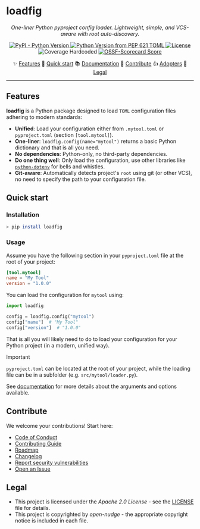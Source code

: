 <!--
SPDX-FileCopyrightText: © 2025 open-nudge <https://github.com/open-nudge>
SPDX-FileContributor: szymonmaszke <github@maszke.co>

SPDX-License-Identifier: Apache-2.0
-->

# loadfig

<!-- mkdocs remove start -->

<!-- vale off -->

<!-- pyml disable-num-lines 30 line-length-->

<p align="center">
    <em>One-liner Python pyproject config loader. Lightweight, simple, and VCS-aware with root auto-discovery.</em>
</p>

<div align="center">

<a href="https://pypi.org/project/loadfig">![PyPI - Python Version](https://img.shields.io/pypi/v/loadfig?style=for-the-badge&label=release&labelColor=grey&color=blue)
</a>
<a href="https://pypi.org/project/loadfig">![Python Version from PEP 621 TOML](https://img.shields.io/python/required-version-toml?tomlFilePath=https%3A%2F%2Fraw.githubusercontent.com%2Fopen-nudge%2Floadfig%2Fmain%2Fpyproject.toml&style=for-the-badge&label=python&labelColor=grey&color=blue)
</a>
<a href="https://opensource.org/licenses/Apache-2.0">![License](https://img.shields.io/badge/License-Apache_2.0-blue?style=for-the-badge)
</a>
<a>![Coverage Hardcoded](https://img.shields.io/badge/coverage-100%25-green?style=for-the-badge)
</a>
<a href="https://scorecard.dev/viewer/?uri=github.com/open-nudge/loadfig">![OSSF-Scorecard Score](https://img.shields.io/ossf-scorecard/github.com/open-nudge/loadfig?style=for-the-badge&label=OSSF)
</a>

</div>

<p align="center">
✨ <a href="#features">Features</a>
🚀 <a href="#quick-start">Quick start</a>
📚 <a href="https://open-nudge.github.io/loadfig">Documentation</a>
🤝 <a href="#contribute">Contribute</a>
👍 <a href="https://github.com/open-nudge/loadfig/blob/main/ADOPTERS.md">Adopters</a>
📜 <a href="#legal">Legal</a>
</p>
<!-- vale on -->

______________________________________________________________________

<!-- mkdocs remove end -->

## Features

__loadfig__ is a Python package designed to load
`TOML` configuration files adhering to modern standards:

- __Unified__: Load your configuration either from `.mytool.toml`
    or `pyproject.toml` (section `[tool.mytool]`).
- __One-liner__: `loadfig.config(name="mytool")` returns a basic Python
    dictionary and that is all you need.
- __No dependencies__: Python-only, no third-party dependencies.
- __Do one thing well__: Only load the configuration,
    use other libraries like
    [`python-dotenv`](https://github.com/theskumar/python-dotenv) for bells and whistles.
- __Git-aware__: Automatically detects project's `root` using
    git (or other VCS), no need to specify the path to
    your configuration file.

## Quick start

### Installation

```sh
> pip install loadfig
```

### Usage

Assume you have the following section in your `pyproject.toml`
file at the root of your project:

```toml
[tool.mytool]
name = "My Tool"
version = "1.0.0"
```

You can load the configuration for `mytool` using:

```python
import loadfig

config = loadfig.config("mytool")
config["name"]  # "My Tool"
config["version"]  # "1.0.0"
```

That is all you will likely need to do to load your configuration
for your Python project (in a modern, unified way).

> [!IMPORTANT]
> `pyproject.toml` can be located at the root of your project,
> while the loading file can be in a subfolder (e.g. `src/mytool/loader.py`).

See [documentation](https://open-nudge.github.io/loadfig)
for more details about the arguments and options available.

<!-- md-dead-link-check: off -->

<!-- mkdocs remove start -->

## Contribute

We welcome your contributions! Start here:

- [Code of Conduct](/CODE_OF_CONDUCT.md)
- [Contributing Guide](/CONTRIBUTING.md)
- [Roadmap](/ROADMAP.md)
- [Changelog](/CHANGELOG.md)
- [Report security vulnerabilities](/SECURITY.md)
- [Open an Issue](https://github.com/open-nudge/loadfig/issues)

## Legal

- This project is licensed under the _Apache 2.0 License_ - see
    the [LICENSE](/LICENSE.md) file for details.
- This project is copyrighted by _open-nudge_ - the
    appropriate copyright notice is included in each file.

<!-- mkdocs remove end -->

<!-- md-dead-link-check: on -->
